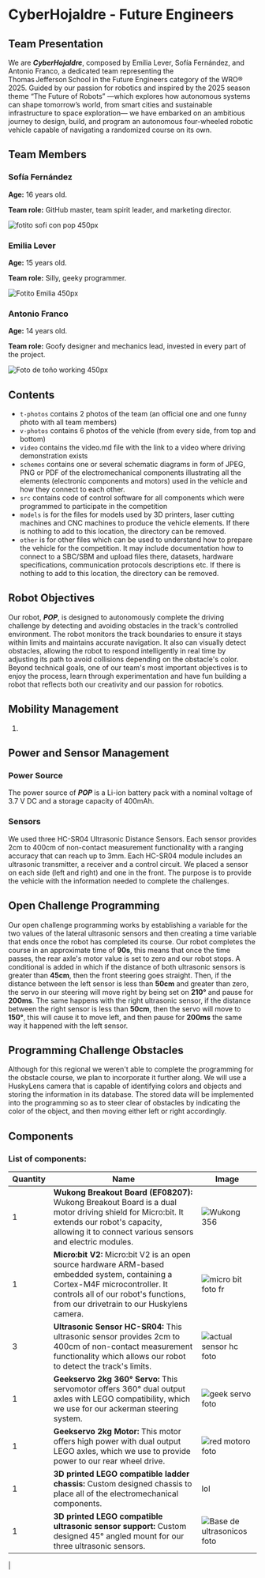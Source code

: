 CyberHojaldre - Future Engineers
====

## Team Presentation

We are ***CyberHojaldre***, composed by Emilia Lever, Sofía Fernández, and Antonio Franco, a dedicated team representing the Thomas Jefferson School in the Future Engineers category of the WRO® 2025. Guided by our passion for robotics and inspired by the 2025 season theme “The Future of Robots” —which explores how autonomous systems can shape tomorrow’s world, from smart cities and sustainable infrastructure to space exploration— we have embarked on an ambitious journey to design, build, and program an autonomous four-wheeled robotic vehicle capable of navigating a randomized course on its own.

## Team Members

### Sofía Fernández

**Age:** 16 years old.

**Team role:** GitHub master, team spirit leader, and marketing director.

![fotito sofi con pop 450px](https://github.com/user-attachments/assets/c3ba33b2-c8ce-4c3d-9c67-56cd106d86f9)

### Emilia Lever
**Age:** 15 years old.

**Team role:** Silly, geeky programmer.

![Fotito Emilia 450px](https://github.com/user-attachments/assets/867450cc-e837-4dd9-a26e-c205a49c0907)

### Antonio Franco
**Age:** 14 years old.

**Team role:** Goofy designer and mechanics lead, invested in every part of the project.

![Foto de toño working 450px](https://github.com/user-attachments/assets/905fb398-edc0-4923-b230-d9369edf9215)

## Contents

* `t-photos` contains 2 photos of the team (an official one and one funny photo with all team members)
* `v-photos` contains 6 photos of the vehicle (from every side, from top and bottom)
* `video` contains the video.md file with the link to a video where driving demonstration exists
* `schemes` contains one or several schematic diagrams in form of JPEG, PNG or PDF of the electromechanical components illustrating all the elements (electronic components and motors) used in the vehicle and how they connect to each other.
* `src` contains code of control software for all components which were programmed to participate in the competition
* `models` is for the files for models used by 3D printers, laser cutting machines and CNC machines to produce the vehicle elements. If there is nothing to add to this location, the directory can be removed.
* `other` is for other files which can be used to understand how to prepare the vehicle for the competition. It may include documentation how to connect to a SBC/SBM and upload files there, datasets, hardware specifications, communication protocols descriptions etc. If there is nothing to add to this location, the directory can be removed.


## Robot Objectives

Our robot, ***POP***, is designed to autonomously complete the driving challenge by detecting and avoiding obstacles in the track's controlled environment. The robot monitors the track boundaries to ensure it stays within limits and maintains accurate navigation. It also can visually detect obstacles, allowing the robot to respond intelligently in real time by adjusting its path to avoid collisions depending on the obstacle's color. Beyond technical goals, one of our team's most important objectives is to enjoy the process, learn through experimentation and have fun building a robot that reflects both our creativity and our passion for robotics.


## Mobility Management

1. 


## Power and Sensor Management

### Power Source

The power source of ***POP*** is a Li-ion battery pack with a nominal voltage of 3.7 V DC and a storage capacity of 400mAh.

### Sensors

We used three HC-SR04 Ultrasonic Distance Sensors. Each sensor provides 2cm to 400cm of non-contact measurement functionality with a ranging accuracy that can reach up to 3mm. Each HC-SR04 module includes an ultrasonic transmitter, a receiver and a control circuit. We placed a sensor on each side (left and right) and one in the front. The purpose is to provide the vehicle with the information needed to complete the challenges.


## Open Challenge Programming

Our open challenge programming works by establishing a variable for the two values of the lateral ultrasonic sensors and then creating a time variable that ends once the robot has completed its course. Our robot completes the course in an approximate time of **90s**, this means that once the time passes, the rear axle's motor value is set to zero and our robot stops. A conditional is added in which if the distance of both ultrasonic sensors is greater than **45cm**, then the front steering goes straight. Then, if the distance between the left sensor is less than **50cm** and greater than zero, the servo in our steering will move right by being set on **210°** and pause for **200ms**. The same happens with the right ultrasonic sensor, if the distance between the right sensor is less than **50cm**, then the servo will move to **150°**, this will cause it to move left, and then pause for **200ms** the same way it happened with the left sensor.


## Programming Challenge Obstacles

Although for this regional we weren't able to complete the programming for the obstacle course, we plan to incorporate it further along. We will use a HuskyLens camera that is capable of identifying colors and objects and storing the information in its database. The stored data will be implemented into the programming so as to steer clear of obstacles by indicating the color of the object, and then moving either left or right accordingly.

## Components 

### List of components:

| Quantity | Name | Image | 
|----------|------|-------|
| 1 | **Wukong Breakout Board (EF08207):** Wukong Breakout Board is a dual motor driving shield for Micro:bit. It extends our robot's capacity, allowing it to connect various sensors and electric modules. |![Wukong 356](https://github.com/user-attachments/assets/f61d7b43-7f9b-4200-968f-b53a5e719830)|
| 1 | **Micro:bit V2:** Micro:bit V2 is an open source hardware ARM-based embedded system, containing a Cortex-M4F microcontroller. It controls all of our robot's functions, from our drivetrain to our Huskylens camera. | ![micro bit foto fr ](https://github.com/user-attachments/assets/63ed836f-7a6b-4cb8-be16-7a6c6e5b936f)|
| 3 | **Ultrasonic Sensor HC-SR04:** This ultrasonic sensor provides 2cm to 400cm of non-contact measurement functionality which allows our robot to detect the track's limits. | ![actual sensor hc foto](https://github.com/user-attachments/assets/c071d810-4a04-4574-bedc-33bf450cf54f)|
| 1 | **Geekservo 2kg 360° Servo:** This servomotor offers 360° dual output axles with LEGO compatibility, which we use for our ackerman steering system. |![geek servo foto ](https://github.com/user-attachments/assets/1e684391-a7db-41d3-aa21-46279865f448)|
| 1 | **Geekservo 2kg Motor:** This motor offers high power with dual output LEGO axles, which we use to provide power to our rear wheel drive.  | ![red motoro foto ](https://github.com/user-attachments/assets/4c64a7d7-cd24-4a07-8d68-9547b2d9988b)| 
| 1 | **3D printed LEGO compatible ladder chassis:** Custom designed chassis to place all of the electromechanical components. | lol |
| 1 | **3D printed LEGO compatible ultrasonic sensor support:** Custom designed 45° angled mount for our three ultrasonic sensors. | ![Base de ultrasonicos foto](https://github.com/user-attachments/assets/e4c0f42d-7b86-46fa-a101-3e69117f5fc4)
 |
